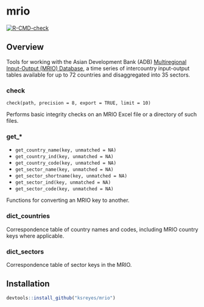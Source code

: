 # mrio

<!-- badges: start -->
[![R-CMD-check](https://github.com/ksreyes/mrio/actions/workflows/R-CMD-check.yaml/badge.svg)](https://github.com/ksreyes/mrio/actions/workflows/R-CMD-check.yaml)
<!-- badges: end -->

## Overview

Tools for working with the Asian Development Bank (ADB) [Multiregional Input-Output (MRIO) Database](https://kidb.adb.org/mrio), a time series of intercountry input-output tables available for up to 72 countries and disaggregated into 35 sectors.

### check

`check(path, precision = 8, export = TRUE, limit = 10)`

Performs basic integrity checks on an MRIO Excel file or a directory of such files. 

### get_*

* `get_country_name(key, unmatched = NA)`
* `get_country_ind(key, unmatched = NA)`
* `get_country_code(key, unmatched = NA)`
* `get_sector_name(key, unmatched = NA)`
* `get_sector_shortname(key, unmatched = NA)`
* `get_sector_ind(key, unmatched = NA)`
* `get_sector_code(key, unmatched = NA)`

Functions for converting an MRIO key to another.

### dict_countries

Correspondence table of country names and codes, including MRIO country keys where applicable.

### dict_sectors

Correspondence table of sector keys in the MRIO.

## Installation

```r
devtools::install_github("ksreyes/mrio")
```
